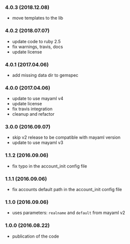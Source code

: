 ### 4.0.3 (2018.12.08)

* move templates to the lib

### 4.0.2 (2018.07.07)

* update code to ruby 2.5
* fix warnings, travis, docs
* update license

### 4.0.1 (2017.04.06)

* add missing data dir to gemspec

### 4.0.0 (2017.04.06)

* update to use mayaml v4
* update license
* fix travis integration
* cleanup and refactor

### 3.0.0 (2016.09.07)

* skip v2 release to be compatible with mayaml version
* update to use mayaml v3

### 1.1.2 (2016.09.06)

* fix typo in the account_init config file

### 1.1.1 (2016.09.06)

* fix accounts default path in the account_init config file

### 1.1.0 (2016.09.06)

* uses parameters: `realname` and `default` from mayaml v2

### 1.0.0 (2016.08.22)

* publication of the code
